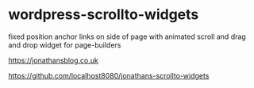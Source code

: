 # wordpress-scrollto-widgets
fixed position anchor links on side of page with animated scroll and drag and drop widget for page-builders

https://jonathansblog.co.uk

https://github.com/localhost8080/jonathans-scrollto-widgets